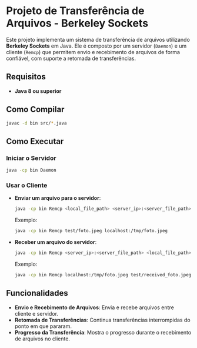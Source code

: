 # Projeto de Transferência de Arquivos - Berkeley Sockets

Este projeto implementa um sistema de transferência de arquivos utilizando **Berkeley Sockets** em Java. Ele é composto por um servidor (`Daemon`) e um cliente (`Remcp`) que permitem envio e recebimento de arquivos de forma confiável, com suporte a retomada de transferências.

## Requisitos

- **Java 8 ou superior**

## Como Compilar
```bash
javac -d bin src/*.java
```

## Como Executar

### Iniciar o Servidor
```bash
java -cp bin Daemon
```

### Usar o Cliente
- **Enviar um arquivo para o servidor**:
  ```bash
  java -cp bin Remcp <local_file_path> <server_ip>:<server_file_path>
  ```
  Exemplo:
  ```bash
  java -cp bin Remcp test/foto.jpeg localhost:/tmp/foto.jpeg
  ```

- **Receber um arquivo do servidor**:
  ```bash
  java -cp bin Remcp <server_ip>:<server_file_path> <local_file_path>
  ```
  Exemplo:
  ```bash
  java -cp bin Remcp localhost:/tmp/foto.jpeg test/received_foto.jpeg
  ```

## Funcionalidades

- **Envio e Recebimento de Arquivos**: Envia e recebe arquivos entre cliente e servidor.
- **Retomada de Transferências**: Continua transferências interrompidas do ponto em que pararam.
- **Progresso da Transferência**: Mostra o progresso durante o recebimento de arquivos no cliente.
